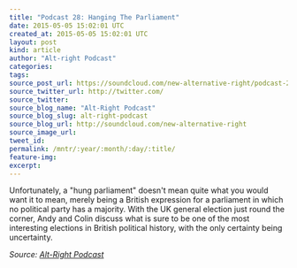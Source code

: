 ```yaml
---
title: "Podcast 28: Hanging The Parliament"
date: 2015-05-05 15:02:01 UTC
created_at: 2015-05-05 15:02:01 UTC
layout: post
kind: article
author: "Alt-right Podcast"
categories: 
tags: 
source_post_url: https://soundcloud.com/new-alternative-right/podcast-28-hanging-the-parliament
source_twitter_url: http://twitter.com/
source_twitter: 
source_blog_name: "Alt-Right Podcast"
source_blog_slug: alt-right-podcast
source_blog_url: http://soundcloud.com/new-alternative-right
source_image_url: 
tweet_id:
permalink: /mntr/:year/:month/:day/:title/
feature-img: 
excerpt:
---
```

Unfortunately, a "hung parliament" doesn't mean quite what you would want it to mean, merely being a British expression for a  parliament in which no political party has a majority. With the UK general election just round the corner, Andy and Colin discuss what is sure to be one of the most interesting elections in British political history, with the only certainty being uncertainty.<div class="">
    <i>Source: <a href="http://soundcloud.com/new-alternative-right">Alt-Right Podcast</a></i>
</div>
